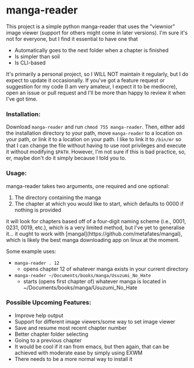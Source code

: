 # manga-reader

<p>This project is a simple python manga-reader that uses the "viewnior" image viewer (support for others might come in later versions). I'm sure it's not for everyone, but I find it essential to have one that 
<ul>
	<li>Automatically goes to the next folder when a chapter is finished</li>
	<li>Is simpler than soil</li>
	<li>Is CLI-based</li>
</ul>
It's primarily a personal project, so I WILL NOT maintain it regularly, but I do expect to update it occasionally. If you've got a feature request or suggestion for my code (I am very amateur, I expect it to be mediocre), open an issue or pull request and I'll be more than happy to review it when I've got time.</P>

### Installation:

<p>Download <code>manga-reader</code> and run <code>chmod 755 manga-reader</code>. Then, either add the installation directory to your path, move <code>manga-reader</code> to a location on your path, or link it to a location on your path. I like to link it to <code>/bin/mr</code> so that I can change the file without having to use root privileges and execute it without modifying <code>$PATH</code>. However, I'm not sure if this is bad practice, so, er, maybe don't do it simply because I told you to. </p>


### Usage:

manga-reader takes two arguments, one required and one optional:
<ol>
<li>The directory containing the manga</li>
<li>The chapter at which you would like to start, which defaults to 0000 if nothing is provided</li>
</ol>

<p>it will look for chapters based off of a four-digit naming scheme (i.e., 0001, 0231, 0019, etc.), which is a very limited method, but I've yet to generalise it... it ought to work with [mangal](https://github.com/metafates/mangal), which is likely the best manga downloading app on linux at the moment.</p>

<p>Some example uses:</p>
<ul>
<li><code>manga-reader . 12 </code>
	<ul><li>opens chapter 12 of whatever manga exists in your current directory</li>
	</ul></li>
<li><code>manga-reader ~/Documents/books/manga/Usuzumi_No_Hate </code>
<ul><li>starts (opens first chapter of) whatever manga is located in ~/Documents/books/manga/Usuzumi_No_Hate</li>
	</ul></li>
</ul>


### Possible Upcoming Features:

<ul>
	<li>Improve help output</li>
	<li>Support for different image viewers/some way to set image viewer</li>
	<li>Save and resume most recent chapter number</li>
	<li>Better chapter folder selecting</li>
	<li>Going to a previous chapter</li>
	<li>It would be cool if it ran from emacs, but then again, that can be achieved with moderate ease by simply using EXWM</li>
	<li>There needs to be a more normal way to install it</li>
</ul>
